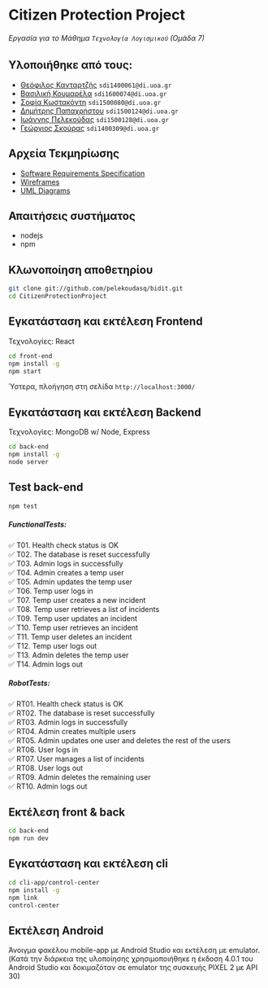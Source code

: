 # Citizen Protection Project
###### Εργασία για το Μάθημα `Τεχνολογία Λογισμικού` (Ομάδα 7)

Υλοποιήθηκε από τους:
---------------------

* [Θεόφιλος Κανταρτζής](https://github.com/TheoKant/ "Theophilos Kantartzis") `sdi1400061@di.uoa.gr`
* [Βασιλική Κουμαρέλα](https://github.com/VasiaKoum/ "Vasiliki Koumarela") `sdi1600074@di.uoa.gr`
* [Σοφία Κωστακόντη](https://github.com/SofiaKstk/ "Sofia Kostakonti") `sdi1500080@di.uoa.gr`
* [Δημήτρης Παπαχρήστου](https://github.com/dimpapac/ "Dimitris Papachristou") `sdi1500124@di.uoa.gr`
* [Ιωάννης Πελεκούδας](https://github.com/pelekoudasq/ "Ioannis Pelekoudas") `sdi1500128@di.uoa.gr`
* [Γεώργιος Σκούρας](https://github.com/GaSkouras/ "Georgios Skouras") `sdi1400309@di.uoa.gr`

Αρχεία Τεκμηρίωσης
------------------
* [Software Requirements Specification](./docs/SRS.md)
* [Wireframes](./docs/UI.md)
* [UML Diagrams](./docs/uml)

Απαιτήσεις συστήματος
---------------------

* nodejs
* npm

Κλωνοποίηση αποθετηρίου
-----------------------
```bash
git clone git://github.com/pelekoudasq/bidit.git
cd CitizenProtectionProject
```

Εγκατάσταση και εκτέλεση Frontend
---------------------------------

Τεχνολογίες: React

```bash
cd front-end
npm install -g
npm start
```
Ύστερα, πλοήγηση στη σελίδα `http://localhost:3000/`


Εγκατάσταση και εκτέλεση Backend
--------------------------------

Τεχνολογίες: MongoDB w/ Node, Express

```bash
cd back-end
npm install -g
node server
```

Test back-end
-------------

```bash
npm test
```
##### FunctionalTests:

✅ T01. Health check status is OK  
✅ T02. The database is reset successfully  
✅ T03. Admin logs in successfully  
✅ T04. Admin creates a temp user  
✅ T05. Admin updates the temp user  
✅ T06. Temp user logs in  
✅ T07. Temp user creates a new incident  
✅ T08. Temp user retrieves a list of incidents  
✅ T09. Temp user updates an incident  
✅ T10. Temp user retrieves an incident  
✅ T11. Temp user deletes an incident  
✅ T12. Temp user logs out  
✅ T13. Admin deletes the temp user  
✅ T14. Admin logs out  

##### RobotTests:

✅ RT01. Health check status is OK  
✅ RT02. The database is reset successfully  
✅ RT03. Admin logs in successfully  
✅ RT04. Admin creates multiple users  
✅ RT05. Admin updates one user and deletes the rest of the users  
✅ RT06. User logs in  
✅ RT07. User manages a list of incidents  
✅ RT08. User logs out  
✅ RT09. Admin deletes the remaining user  
✅ RT10. Admin logs out  



Εκτέλεση front & back
---------------------
```bash
cd back-end
npm run dev
```

Εγκατάσταση και εκτέλεση cli
----------------------------
```bash
cd cli-app/control-center
npm install -g
npm link
control-center
```	


Εκτέλεση Android
----------------------------

Άνοιγμα φακέλου mobile-app με Android Studio και εκτέλεση με emulator.
(Κατά την διάρκεια της υλοποίησης χρησιμοποιήθηκε η έκδοση 4.0.1 του Android Studio και δοκιμαζόταν σε emulator της συσκευής PIXEL 2 με API 30)

